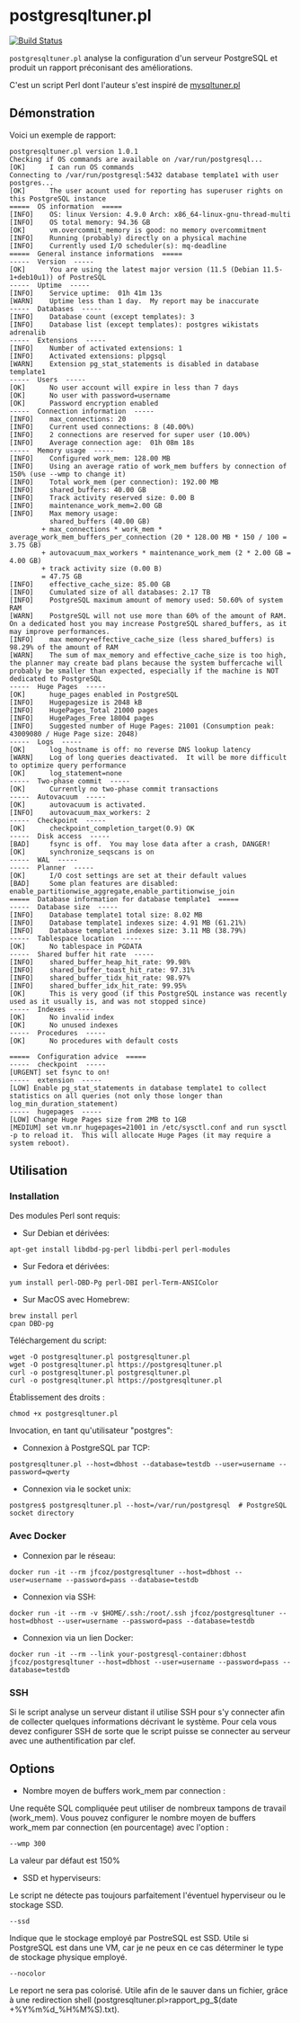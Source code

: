 # postgresqltuner.pl

[![Build Status](https://travis-ci.org/jfcoz/postgresqltuner.svg?branch=master)](https://travis-ci.org/jfcoz/postgresqltuner)

`postgresqltuner.pl` analyse la configuration d'un serveur PostgreSQL et produit un rapport préconisant des améliorations.

C'est un script Perl dont l'auteur s'est inspiré de [mysqltuner.pl](https://github.com/major/MySQLTuner-perl)

## Démonstration

Voici un exemple de rapport:
~~~
postgresqltuner.pl version 1.0.1
Checking if OS commands are available on /var/run/postgresql...
[OK]      I can run OS commands
Connecting to /var/run/postgresql:5432 database template1 with user postgres...
[OK]      The user acount used for reporting has superuser rights on this PostgreSQL instance
=====  OS information  =====
[INFO]    OS: linux Version: 4.9.0 Arch: x86_64-linux-gnu-thread-multi
[INFO]    OS total memory: 94.36 GB
[OK]      vm.overcommit_memory is good: no memory overcommitment
[INFO]    Running (probably) directly on a physical machine
[INFO]    Currently used I/O scheduler(s): mq-deadline
=====  General instance informations  =====
-----  Version  -----
[OK]      You are using the latest major version (11.5 (Debian 11.5-1+deb10u1)) of PostreSQL
-----  Uptime  -----
[INFO]    Service uptime:  01h 41m 13s
[WARN]    Uptime less than 1 day.  My report may be inaccurate
-----  Databases  -----
[INFO]    Database count (except templates): 3
[INFO]    Database list (except templates): postgres wikistats adrenalib
-----  Extensions  -----
[INFO]    Number of activated extensions: 1
[INFO]    Activated extensions: plpgsql
[WARN]    Extension pg_stat_statements is disabled in database template1
-----  Users  -----
[OK]      No user account will expire in less than 7 days
[OK]      No user with password=username
[OK]      Password encryption enabled
-----  Connection information  -----
[INFO]    max_connections: 20
[INFO]    Current used connections: 8 (40.00%)
[INFO]    2 connections are reserved for super user (10.00%)
[INFO]    Average connection age:  01h 08m 18s
-----  Memory usage  -----
[INFO]    Configured work_mem: 128.00 MB
[INFO]    Using an average ratio of work_mem buffers by connection of 150% (use --wmp to change it)
[INFO]    Total work_mem (per connection): 192.00 MB
[INFO]    shared_buffers: 40.00 GB
[INFO]    Track activity reserved size: 0.00 B
[INFO]    maintenance_work_mem=2.00 GB
[INFO]    Max memory usage:
		  shared_buffers (40.00 GB)
		+ max_connections * work_mem * average_work_mem_buffers_per_connection (20 * 128.00 MB * 150 / 100 = 3.75 GB)
		+ autovacuum_max_workers * maintenance_work_mem (2 * 2.00 GB = 4.00 GB)
		+ track activity size (0.00 B)
		= 47.75 GB
[INFO]    effective_cache_size: 85.00 GB
[INFO]    Cumulated size of all databases: 2.17 TB
[INFO]    PostgreSQL maximum amount of memory used: 50.60% of system RAM
[WARN]    PostgreSQL will not use more than 60% of the amount of RAM.  On a dedicated host you may increase PostgreSQL shared_buffers, as it may improve performances.
[INFO]    max memory+effective_cache_size (less shared_buffers) is 98.29% of the amount of RAM
[WARN]    The sum of max_memory and effective_cache_size is too high, the planner may create bad plans because the system buffercache will probably be smaller than expected, especially if the machine is NOT dedicated to PostgreSQL
-----  Huge Pages  -----
[OK]      huge_pages enabled in PostgreSQL
[INFO]    Hugepagesize is 2048 kB
[INFO]    HugePages_Total 21000 pages
[INFO]    HugePages_Free 18004 pages
[INFO]    Suggested number of Huge Pages: 21001 (Consumption peak: 43009080 / Huge Page size: 2048)
-----  Logs  -----
[OK]      log_hostname is off: no reverse DNS lookup latency
[WARN]    Log of long queries deactivated.  It will be more difficult to optimize query performance
[OK]      log_statement=none
-----  Two-phase commit  -----
[OK]      Currently no two-phase commit transactions
-----  Autovacuum  -----
[OK]      autovacuum is activated.
[INFO]    autovacuum_max_workers: 2
-----  Checkpoint  -----
[OK]      checkpoint_completion_target(0.9) OK
-----  Disk access  -----
[BAD]     fsync is off.  You may lose data after a crash, DANGER!
[OK]      synchronize_seqscans is on
-----  WAL  -----
-----  Planner  -----
[OK]      I/O cost settings are set at their default values
[BAD]     Some plan features are disabled: enable_partitionwise_aggregate,enable_partitionwise_join
=====  Database information for database template1  =====
-----  Database size  -----
[INFO]    Database template1 total size: 8.02 MB
[INFO]    Database template1 indexes size: 4.91 MB (61.21%)
[INFO]    Database template1 indexes size: 3.11 MB (38.79%)
-----  Tablespace location  -----
[OK]      No tablespace in PGDATA
-----  Shared buffer hit rate  -----
[INFO]    shared_buffer_heap_hit_rate: 99.98%
[INFO]    shared_buffer_toast_hit_rate: 97.31%
[INFO]    shared_buffer_tidx_hit_rate: 98.97%
[INFO]    shared_buffer_idx_hit_rate: 99.95%
[OK]      This is very good (if this PostgreSQL instance was recently used as it usually is, and was not stopped since)
-----  Indexes  -----
[OK]      No invalid index
[OK]      No unused indexes
-----  Procedures  -----
[OK]      No procedures with default costs

=====  Configuration advice  =====
-----  checkpoint  -----
[URGENT] set fsync to on!
-----  extension  -----
[LOW] Enable pg_stat_statements in database template1 to collect statistics on all queries (not only those longer than log_min_duration_statement)
-----  hugepages  -----
[LOW] Change Huge Pages size from 2MB to 1GB
[MEDIUM] set vm.nr_hugepages=21001 in /etc/sysctl.conf and run sysctl -p to reload it.  This will allocate Huge Pages (it may require a system reboot).
~~~


## Utilisation

### Installation

Des modules Perl sont requis:

- Sur Debian et dérivées:
```
apt-get install libdbd-pg-perl libdbi-perl perl-modules
```
- Sur Fedora et dérivées:
```
yum install perl-DBD-Pg perl-DBI perl-Term-ANSIColor
```

- Sur MacOS avec Homebrew:
```
brew install perl
cpan DBD-pg
```

Téléchargement du script:

```
wget -O postgresqltuner.pl postgresqltuner.pl
wget -O postgresqltuner.pl https://postgresqltuner.pl
curl -o postgresqltuner.pl postgresqltuner.pl
curl -o postgresqltuner.pl https://postgresqltuner.pl
```

Établissement des droits :
```
chmod +x postgresqltuner.pl
```

Invocation, en tant qu'utilisateur "postgres":
- Connexion à PostgreSQL par TCP:
```
postgresqltuner.pl --host=dbhost --database=testdb --user=username --password=qwerty
```
- Connexion via le socket unix:
```
postgres$ postgresqltuner.pl --host=/var/run/postgresql  # PostgreSQL socket directory
```

### Avec Docker

 - Connexion par le réseau:
```
docker run -it --rm jfcoz/postgresqltuner --host=dbhost --user=username --password=pass --database=testdb
```
 - Connexion via SSH:
```
docker run -it --rm -v $HOME/.ssh:/root/.ssh jfcoz/postgresqltuner --host=dbhost --user=username --password=pass --database=testdb
```
 - Connexion via un lien Docker:
```
docker run -it --rm --link your-postgresql-container:dbhost jfcoz/postgresqltuner --host=dbhost --user=username --password=pass --database=testdb
```

### SSH

Si le script analyse un serveur distant il utilise SSH pour s'y connecter afin de collecter quelques informations décrivant le système. Pour cela vous devez configurer SSH de sorte que le script puisse se connecter au serveur avec une authentification par clef.

## Options

- Nombre moyen de buffers work_mem par connection :

Une requête SQL compliquée peut utiliser de nombreux tampons de travail (work_mem). Vous pouvez configurer le nombre moyen de buffers work_mem par connection (en pourcentage) avec l'option :
```
--wmp 300
```
La valeur par défaut est 150%

- SSD et hyperviseurs:

Le script ne détecte pas toujours parfaitement l'éventuel hyperviseur ou le stockage SSD.
```
--ssd
```
Indique que le stockage employé par PostreSQL est SSD.  Utile si PostgreSQL est dans une VM, car je ne peux en ce cas déterminer le type de stockage physique employé.

```
--nocolor
```
Le report ne sera pas colorisé. Utile afin de le sauver dans un fichier, grâce à une redirection shell (postgresqltuner.pl>rapport_pg_$(date +%Y%m%d_%H%M%S).txt).
